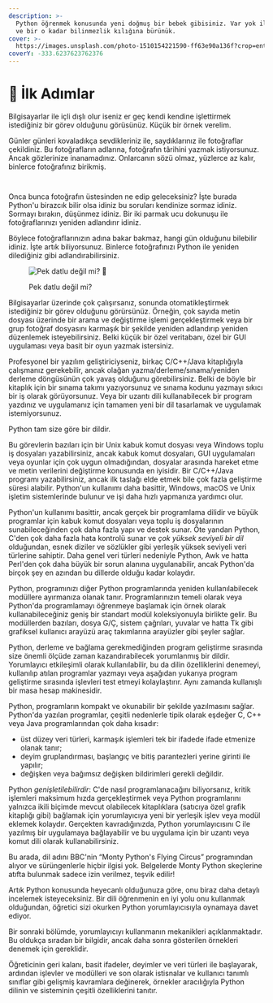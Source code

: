 ```yaml
---
description: >-
  Python öğrenmek konusunda yeni doğmuş bir bebek gibisiniz. Var yok ilgi çekici
  ve bir o kadar bilinmezlik kılığına bürünük.
cover: >-
  https://images.unsplash.com/photo-1510154221590-ff63e90a136f?crop=entropy&cs=tinysrgb&fm=jpg&ixid=MnwxOTcwMjR8MHwxfHNlYXJjaHwyfHxiYWJ5fGVufDB8fHx8MTY2Nzk2NDUzMw&ixlib=rb-4.0.3&q=80
coverY: -333.6237623762376
---
```


# 🐤 İlk Adımlar

Bilgisayarlar ile içli dışlı olur iseniz er geç kendi kendine işlettirmek istediğiniz bir görev olduğunu görüsünüz. Küçük bir örnek verelim.&#x20;

Günler günleri kovaladıkça sevdikleriniz ile, saydıklarınız ile fotoğraflar çekildiniz. Bu fotoğrafların adlarına, fotoğrafın târihini yazmak istiyorsunuz. Ancak gözlerinize inanamadınız. Onlarcanın sözü olmaz, yüzlerce az kalır, binlerce fotoğrafınız birikmiş.

<div>

<figure><img src="https://images.unsplash.com/photo-1533158307587-828f0a76ef46?crop=entropy&#x26;cs=tinysrgb&#x26;fm=jpg&#x26;ixid=MnwxOTcwMjR8MHwxfHNlYXJjaHw1fHxwaG90b2dyYXBoc3xlbnwwfHx8fDE2Njc5NjQzODg&#x26;ixlib=rb-4.0.3&#x26;q=80" alt=""><figcaption></figcaption></figure>

 

<figure><img src="https://images.unsplash.com/photo-1613151096599-b234757eb4d2?crop=entropy&#x26;cs=tinysrgb&#x26;fm=jpg&#x26;ixid=MnwxOTcwMjR8MHwxfHNlYXJjaHw4fHxib3JlZHxlbnwwfHx8fDE2Njc5NjQ0NTk&#x26;ixlib=rb-4.0.3&#x26;q=80" alt=""><figcaption></figcaption></figure>

</div>

Onca bunca fotoğrafın üstesinden ne edip geleceksiniz? İşte burada Python'u birazcık bilir olsa idiniz bu soruları kendinize sormaz idiniz. Sormayı bırakın, düşünmez idiniz. Bir iki parmak ucu dokunuşu ile fotoğraflarınızı yeniden adlandırır idiniz.&#x20;

Böylece fotoğraflarınızın adına bakar bakmaz, hangi gün olduğunu bilebilir idiniz. İşte artık biliyorsunuz. Binlerce fotoğrafınızı Python ile yeniden dilediğiniz gibi adlandırabilirsiniz.

<figure><img src="https://images.unsplash.com/photo-1491013516836-7db643ee125a?crop=entropy&#x26;cs=tinysrgb&#x26;fm=jpg&#x26;ixid=MnwxOTcwMjR8MHwxfHNlYXJjaHwxfHxiYWJ5fGVufDB8fHx8MTY2Nzk2NDUzMw&#x26;ixlib=rb-4.0.3&#x26;q=80" alt="Pek datlu değil mi? 🥰"><figcaption><p>Pek datlu değil mi? </p></figcaption></figure>

Bilgisayarlar üzerinde çok çalışırsanız, sonunda otomatikleştirmek istediğiniz bir görev olduğunu görürsünüz. Örneğin, çok sayıda metin dosyası üzerinde bir arama ve değiştirme işlemi gerçekleştirmek veya bir grup fotoğraf dosyasını karmaşık bir şekilde yeniden adlandırıp yeniden düzenlemek isteyebilirsiniz. Belki küçük bir özel veritabanı, özel bir GUI uygulaması veya basit bir oyun yazmak istersiniz.

Profesyonel bir yazılım geliştiriciyseniz, birkaç C/C++/Java kitaplığıyla çalışmanız gerekebilir, ancak olağan yazma/derleme/sınama/yeniden derleme döngüsünün çok yavaş olduğunu görebilirsiniz. Belki de böyle bir kitaplık için bir sınama takımı yazıyorsunuz ve sınama kodunu yazmayı sıkıcı bir iş olarak görüyorsunuz. Veya bir uzantı dili kullanabilecek bir program yazdınız ve uygulamanız için tamamen yeni bir dil tasarlamak ve uygulamak istemiyorsunuz.

Python tam size göre bir dildir.

Bu görevlerin bazıları için bir Unix kabuk komut dosyası veya Windows toplu iş dosyaları yazabilirsiniz, ancak kabuk komut dosyaları, GUI uygulamaları veya oyunlar için çok uygun olmadığından, dosyalar arasında hareket etme ve metin verilerini değiştirme konusunda en iyisidir. Bir C/C++/Java programı yazabilirsiniz, ancak ilk taslağı elde etmek bile çok fazla geliştirme süresi alabilir. Python'un kullanımı daha basittir, Windows, macOS ve Unix işletim sistemlerinde bulunur ve işi daha hızlı yapmanıza yardımcı olur.

Python'un kullanımı basittir, ancak gerçek bir programlama dilidir ve büyük programlar için kabuk komut dosyaları veya toplu iş dosyalarının sunabileceğinden çok daha fazla yapı ve destek sunar. Öte yandan Python, C'den çok daha fazla hata kontrolü sunar ve _çok yüksek seviyeli bir dil_ olduğundan, esnek diziler ve sözlükler gibi yerleşik yüksek seviyeli veri türlerine sahiptir. Daha genel veri türleri nedeniyle Python, Awk ve hatta Perl'den çok daha büyük bir sorun alanına uygulanabilir, ancak Python'da birçok şey en azından bu dillerde olduğu kadar kolaydır.

Python, programınızı diğer Python programlarında yeniden kullanılabilecek modüllere ayırmanıza olanak tanır. Programlarınızın temeli olarak veya Python'da programlamayı öğrenmeye başlamak için örnek olarak kullanabileceğiniz geniş bir standart modül koleksiyonuyla birlikte gelir. Bu modüllerden bazıları, dosya G/Ç, sistem çağrıları, yuvalar ve hatta Tk gibi grafiksel kullanıcı arayüzü araç takımlarına arayüzler gibi şeyler sağlar.

Python, derleme ve bağlama gerekmediğinden program geliştirme sırasında size önemli ölçüde zaman kazandırabilecek yorumlanmış bir dildir. Yorumlayıcı etkileşimli olarak kullanılabilir, bu da dilin özelliklerini denemeyi, kullanılıp atılan programlar yazmayı veya aşağıdan yukarıya program geliştirme sırasında işlevleri test etmeyi kolaylaştırır. Aynı zamanda kullanışlı bir masa hesap makinesidir.

Python, programların kompakt ve okunabilir bir şekilde yazılmasını sağlar. Python'da yazılan programlar, çeşitli nedenlerle tipik olarak eşdeğer C, C++ veya Java programlarından çok daha kısadır:

* üst düzey veri türleri, karmaşık işlemleri tek bir ifadede ifade etmenize olanak tanır;
* deyim gruplandırması, başlangıç ​​ve bitiş parantezleri yerine girinti ile yapılır;
* değişken veya bağımsız değişken bildirimleri gerekli değildir.

Python _genişletilebilirdir_: C'de nasıl programlanacağını biliyorsanız, kritik işlemleri maksimum hızda gerçekleştirmek veya Python programlarını yalnızca ikili biçimde mevcut olabilecek kitaplıklara (satıcıya özel grafik kitaplığı gibi) bağlamak için yorumlayıcıya yeni bir yerleşik işlev veya modül eklemek kolaydır. Gerçekten kavradığınızda, Python yorumlayıcısını C ile yazılmış bir uygulamaya bağlayabilir ve bu uygulama için bir uzantı veya komut dili olarak kullanabilirsiniz.

Bu arada, dil adını BBC'nin “Monty Python's Flying Circus” programından alıyor ve sürüngenlerle hiçbir ilgisi yok. Belgelerde Monty Python skeçlerine atıfta bulunmak sadece izin verilmez, teşvik edilir!

Artık Python konusunda heyecanlı olduğunuza göre, onu biraz daha detaylı incelemek isteyeceksiniz. Bir dili öğrenmenin en iyi yolu onu kullanmak olduğundan, öğretici sizi okurken Python yorumlayıcısıyla oynamaya davet ediyor.

Bir sonraki bölümde, yorumlayıcıyı kullanmanın mekanikleri açıklanmaktadır. Bu oldukça sıradan bir bilgidir, ancak daha sonra gösterilen örnekleri denemek için gereklidir.

Öğreticinin geri kalanı, basit ifadeler, deyimler ve veri türleri ile başlayarak, ardından işlevler ve modülleri ve son olarak istisnalar ve kullanıcı tanımlı sınıflar gibi gelişmiş kavramlara değinerek, örnekler aracılığıyla Python dilinin ve sisteminin çeşitli özelliklerini tanıtır.
